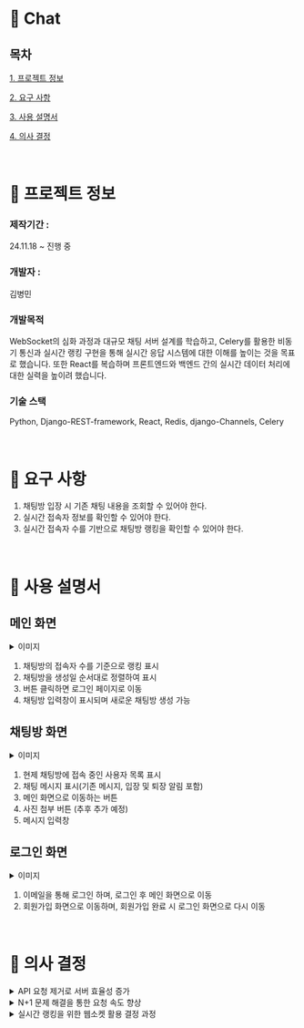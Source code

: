 # 💬 Chat

## 목차
[1. 프로젝트 정보](#-프로젝트-정보)

[2. 요구 사항](#-요구-사항)

[3. 사용 설명서](#-사용-설명서)

[4. 의사 결정](#-의사-결정)

<br>

# 📄 프로젝트 정보
### 제작기간 : 
24.11.18 ~ 진행 중

### 개발자 :
김병민 

### 개발목적
WebSocket의 심화 과정과 대규모 채팅 서버 설계를 학습하고, Celery를 활용한 비동기 통신과 실시간 랭킹 구현을 통해 실시간 응답 시스템에 대한 이해를 높이는 것을 목표로 했습니다. 또한 React를 복습하며 프론트엔드와 백엔드 간의 실시간 데이터 처리에 대한 실력을 높이려 했습니다.

### 기술 스택 
Python,  Django-REST-framework,  React,  Redis,  django-Channels,  Celery

<br>

# 💬 요구 사항
1. 채팅방 입장 시 기존 채팅 내용을 조회할 수 있어야 한다.
2. 실시간 접속자 정보를 확인할 수 있어야 한다.
3. 실시간 접속자 수를 기반으로 채팅방 랭킹을 확인할 수 있어야 한다.


<br>

# 📕 사용 설명서

## 메인 화면

<details>
<summary>이미지</summary>
<div markdown="1">
 
![스크린샷 2024-12-10 20 02 58](https://github.com/user-attachments/assets/6d426cbf-d9ae-46ab-8900-4c4172929641)

</div>
</details>

1. 채팅방의 접속자 수를 기준으로 랭킹 표시
2. 채팅방을 생성일 순서대로 정렬하여 표시
3. 버튼 클릭하면 로그인 페이지로 이동
4. 채팅방 입력창이 표시되며 새로운 채팅방 생성 가능

## 채팅방 화면

<details>
<summary>이미지</summary>
<div markdown="1">
 
 ![스크린샷 2024-12-10 20 04 59](https://github.com/user-attachments/assets/a2f9e863-e2bd-469a-93f9-cdaf0845eaca)

</div>
</details>

1. 현제 채팅방에 접속 중인 사용자 목록 표시
2. 채팅 메시지 표시(기존 메시지, 입장 및 퇴장 알림 포함)
3. 메인 화면으로 이동하는 버튼
4. 사진 첨부 버튼 (추후 추가 예정)
5. 메시지 입력창

## 로그인 화면

<details>
<summary>이미지</summary>
<div markdown="1">
 
 ![스크린샷 2024-12-10 18 04 35](https://github.com/user-attachments/assets/c748d80d-cbc8-4af3-a9e3-c247c2c8e954)

</div>
</details>

1. 이메일을 통해 로그인 하며, 로그인 후 메인 화면으로 이동
2. 회원가입 화면으로 이동하며, 회원가입 완료 시 로그인 화면으로 다시 이동 

<br>

# 🤔 의사 결정

<details>
<summary>API 요청 제거로 서버 효율성 증가 </summary>
<div markdown="1">

채팅방 접속자 목록을 실시간으로 갱신하는 과정에서 빈번한 API 요청으로 DB와 서버에 과부하가 발생을 우려했습니다. 

**기존 방식**

1. 채팅방에 접속/퇴장 시 사용자 정보 DB에 업데이트
2. 다른 접속자에게 상태 업데이트

## 🛠️ 해결 방법 : SQLite → Redis 전환

DB에 직접 업데이트하던 방식을 Redis와 웹소켓으로 전환하여 접속자 상태를 관리하고 실시간으로 업데이트하도록 개선했습니다.

## 결과 

서버와의 API 요청 없이 웹소켓만으로 접속자 목록을 실시간으로 갱신이 가능했고, 연결 속도가 2.6s → 2.4s로 개선됐습니다.

[ ➡️ 자세히 보기 ](https://byeongtil.tistory.com/84)
</div>
</details>



<details>
<summary> N+1 문제 해결을 통한 요청 속도 향상 </summary>
<div markdown="1">

채팅방 리스트 조회 시, 채팅방 수에 비례해 쿼리 수가 증가하는 문제가 발생하며 요청 처리 시간이 함께 늘어났습니다.

## 원인

Django ORM의 데이터를 필요할 때마다 가져오는 지연로딩 방식으로 인해  발상한 N+1 문제였습니다. 

## 🛠️ 해결 방법해결 방법 : 즉시로딩 방식으로 해결 

지연 로딩 대신 연관된 데이터를 미리 가져오는 즉시 로딩 방식으로 전환하여 문제를 해결했습니다.

## 결과 

기존에 발생하던 N개의 쿼리에서 3개로 감소 했으면 속도도 매우 향상됐습니다.

[ ➡️ 자세히 보기 ](https://byeongtil.tistory.com/85)
</div>
</details>
 

<details>
<summary> 실시간 랭킹을 위한 웹소켓 활용 결정 과정 </summary>
<div markdown="1">

홈 화면에서 채팅방의 실시간 접속자 수와 랭킹 정보를 제공했지만, 즉각적인 반영이 이루어지지 않거나 사용자 간 데이터가 불일치하는 문제가 발생했습니다.

## 🛠️ 해결 방법 1: 홈 화면에 웹소켓 적용

웹소켓을 활용하여 접속자 정보를 실시간으로 주고받는 양방향 통신 환경을 구축했습니다. 이를 통해 즉각적인 데이터 갱신이 가능해졌습니다.

## 문제점

웹소켓 연결 상태에서는 빠른 데이터 전달이 가능했지만, 채팅방 이동 시 새로운 웹소켓 연결로 인해 약간의 지연 시간이 발생하며 데이터 갱신이 늦어지는 문제가 발생했습니다.

## 🛠️ 해결 방법 2: 채팅방 접속 후 데이터 갱신

채팅방 접속 후 Celery를 활용하여 데이터를 비동기적으로 갱신하는 방식을 도입했습니다. 이를 통해 지연 문제를 효과적으로 해결할 수 있었습니다.

[ ➡️ 자세히 보기](https://byeongtil.tistory.com/86)
</div>
</details>


